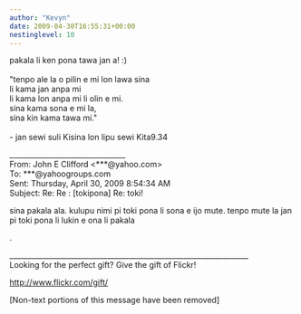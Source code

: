 ```yaml
---
author: "Kevyn"
date: 2009-04-30T16:55:31+00:00
nestinglevel: 10
---
```

pakala li ken pona tawa jan a! :)  
   
"tenpo ale la o pilin e mi lon lawa sina  
li kama jan anpa mi  
li kama lon anpa mi li olin e mi.  
sina kama sona e mi la,  
sina kin kama tawa mi."  
   
\- jan sewi suli Kisina lon lipu sewi Kita9.34  
  
  
  
  
  
\_\_\_\_\_\_\_\_\_\_\_\_\_\_\_\_\_\_\_\_\_\_\_\_\_\_\_\_\_\_\_\_  
From: John E Clifford <\*\*\*@yahoo.com>  
To: \*\*\*@yahoogroups.com  
Sent: Thursday, April 30, 2009 8:54:34 AM  
Subject: Re: Re : \[tokipona\] Re: toki!  
  
  
  
  
  
sina pakala ala. kulupu nimi pi toki pona li sona e ijo mute. tenpo mute la jan pi toki pona li lukin e ona li pakala  
  
  
.  
  
  
  
  
\_\_\_\_\_\_\_\_\_\_\_\_\_\_\_\_\_\_\_\_\_\_\_\_\_\_\_\_\_\_\_\_\_\_\_\_\_\_\_\_\_\_\_\_\_\_\_\_\_\_\_\_\_\_\_\_\_\_\_\_\_\_\_\_\_\_  
Looking for the perfect gift? Give the gift of Flickr!  
  
http://www.flickr.com/gift/  
  
\[Non-text portions of this message have been removed\]
